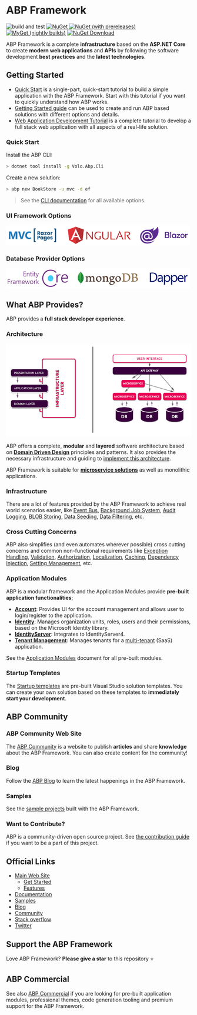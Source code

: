 # ABP Framework

![build and test](https://img.shields.io/github/workflow/status/abpframework/abp/build%20and%20test/dev?style=flat-square)
[![NuGet](https://img.shields.io/nuget/v/Volo.Abp.Core.svg?style=flat-square)](https://www.nuget.org/packages/Volo.Abp.Core)
[![NuGet (with prereleases)](https://img.shields.io/nuget/vpre/Volo.Abp.Core.svg?style=flat-square)](https://www.nuget.org/packages/Volo.Abp.Core)
[![MyGet (nightly builds)](https://img.shields.io/myget/abp-nightly/vpre/Volo.Abp.svg?style=flat-square)](https://docs.abp.io/en/abp/latest/Nightly-Builds)
[![NuGet Download](https://img.shields.io/nuget/dt/Volo.Abp.Core.svg?style=flat-square)](https://www.nuget.org/packages/Volo.Abp.Core)

ABP Framework is a complete **infrastructure** based on the **ASP.NET Core** to create **modern web applications** and **APIs** by following the software development **best practices** and the **latest technologies**.

## Getting Started

- [Quick Start](https://docs.abp.io/en/abp/latest/Tutorials/Todo/Index) is a single-part, quick-start tutorial to build a simple application with the ABP Framework. Start with this tutorial if you want to quickly understand how ABP works.
- [Getting Started guide](https://docs.abp.io/en/abp/latest/Getting-Started) can be used to create and run ABP based solutions with different options and details.
- [Web Application Development Tutorial](https://docs.abp.io/en/abp/latest/Tutorials/Part-1) is a complete tutorial to develop a full stack web application with all aspects of a real-life solution.

### Quick Start

Install the ABP CLI:

````bash
> dotnet tool install -g Volo.Abp.Cli
````

Create a new solution:

````bash
> abp new BookStore -u mvc -d ef
````

> See the [CLI documentation](https://docs.abp.io/en/abp/latest/CLI) for all available options.

### UI Framework Options

<img width="500" src="docs/en/images/ui-options.png">

### Database Provider Options

<img width="500" src="docs/en/images/db-options.png">

## What ABP Provides?

ABP provides a **full stack developer experience**.

### Architecture

<img src="docs/en/images/ddd-microservice-simple.png">

ABP offers a complete, **modular** and **layered** software architecture based on **[Domain Driven Design](https://docs.abp.io/en/abp/latest/Domain-Driven-Design)** principles and patterns. It also provides the necessary infrastructure and guiding to [implement this architecture](https://docs.abp.io/en/abp/latest/Domain-Driven-Design-Implementation-Guide).

ABP Framework is suitable for **[microservice solutions](https://docs.abp.io/en/abp/latest/Microservice-Architecture)** as well as monolithic applications.

### Infrastructure

There are a lot of features provided by the ABP Framework to achieve real world scenarios easier, like [Event Bus](https://docs.abp.io/en/abp/latest/Event-Bus), [Background Job System](https://docs.abp.io/en/abp/latest/Background-Jobs), [Audit Logging](https://docs.abp.io/en/abp/latest/Audit-Logging), [BLOB Storing](https://docs.abp.io/en/abp/latest/Blob-Storing), [Data Seeding](https://docs.abp.io/en/abp/latest/Data-Seeding), [Data Filtering](https://docs.abp.io/en/abp/latest/Data-Filtering), etc.

### Cross Cutting Concerns

ABP also simplifies (and even automates wherever possible) cross cutting concerns and common non-functional requirements like [Exception Handling](https://docs.abp.io/en/abp/latest/Exception-Handling), [Validation](https://docs.abp.io/en/abp/latest/Validation), [Authorization](https://docs.abp.io/en/abp/latest/Authorization), [Localization](https://docs.abp.io/en/abp/latest/Localization), [Caching](https://docs.abp.io/en/abp/latest/Caching), [Dependency Injection](https://docs.abp.io/en/abp/latest/Dependency-Injection), [Setting Management](https://docs.abp.io/en/abp/latest/Settings), etc.

### Application Modules

ABP is a modular framework and the Application Modules provide **pre-built application functionalities**;

- [**Account**](https://docs.abp.io/en/abp/latest/Modules/Account): Provides UI for the account management and allows user to login/register to the application.
- **[Identity](https://docs.abp.io/en/abp/latest/Modules/Identity)**: Manages organization units, roles, users and their permissions, based on the Microsoft Identity library.
- [**IdentityServer**](https://docs.abp.io/en/abp/latest/Modules/IdentityServer): Integrates to IdentityServer4.
- [**Tenant Management**](https://docs.abp.io/en/abp/latest/Modules/Tenant-Management): Manages tenants for a [multi-tenant](https://docs.abp.io/en/abp/latest/Multi-Tenancy) (SaaS) application.

See the [Application Modules](https://docs.abp.io/en/abp/latest/Modules/Index) document for all pre-built modules.

### Startup Templates

The [Startup templates](https://docs.abp.io/en/abp/latest/Startup-Templates/Index) are pre-built Visual Studio solution templates. You can create your own solution based on these templates to **immediately start your development**.

## ABP Community

### ABP Community Web Site

The [ABP Community](https://community.abp.io/) is a website to publish **articles** and share **knowledge** about the ABP Framework. You can also create content for the community!

### Blog

Follow the [ABP Blog](https://blog.abp.io/) to learn the latest happenings in the ABP Framework.

### Samples

See the [sample projects](https://docs.abp.io/en/abp/latest/Samples/Index) built with the ABP Framework.

### Want to Contribute?

ABP is a community-driven open source project. See [the contribution guide](https://docs.abp.io/en/abp/latest/Contribution/Index) if you want to be a part of this project.

## Official Links

* <a href="https://abp.io/" target="_blank">Main Web Site</a>
  * <a href="https://abp.io/get-started" target="_blank">Get Started</a>
  * <a href="https://abp.io/features" target="_blank">Features</a>
* <a href="https://docs.abp.io/" target="_blank">Documentation</a>
* <a href="https://docs.abp.io/en/abp/latest/Samples/Index" target="_blank">Samples</a>
* <a href="https://blog.abp.io/" target="_blank">Blog</a>
* <a href="https://community.abp.io/" target="_blank">Community</a>
* <a href="https://stackoverflow.com/questions/tagged/abp" target="_blank">Stack overflow</a>
* <a href="https://twitter.com/abpframework" target="_blank">Twitter</a>

## Support the ABP Framework

Love ABP Framework? **Please give a star** to this repository :star:

## ABP Commercial

See also [ABP Commercial](https://commercial.abp.io/) if you are looking for pre-built application modules, professional themes, code generation tooling and premium support for the ABP Framework.
